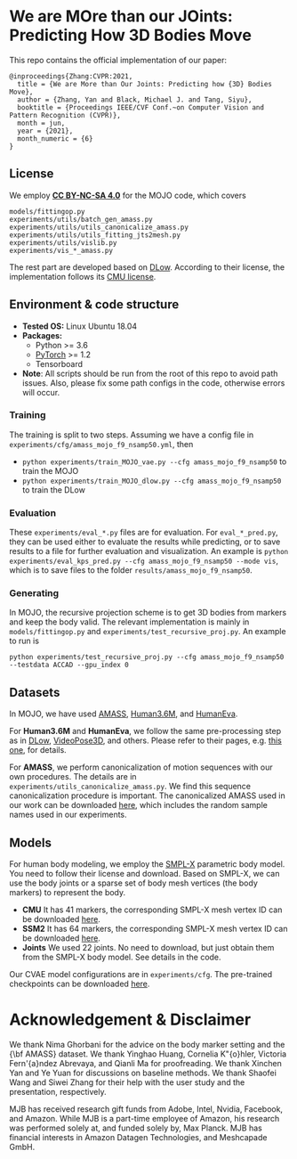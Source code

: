 # We are **MO**re than our **JO**ints: Predicting How 3D Bodies Move


This repo contains the official implementation of our paper:
```
@inproceedings{Zhang:CVPR:2021,
  title = {We are More than Our Joints: Predicting how {3D} Bodies Move},
  author = {Zhang, Yan and Black, Michael J. and Tang, Siyu},
  booktitle = {Proceedings IEEE/CVF Conf.~on Computer Vision and Pattern Recognition (CVPR)},
  month = jun,
  year = {2021},
  month_numeric = {6}
}
```

## License
We employ [__CC BY-NC-SA 4.0__](LICENSE) for the MOJO code, which covers
```
models/fittingop.py
experiments/utils/batch_gen_amass.py
experiments/utils/utils_canonicalize_amass.py
experiments/utils/utils_fitting_jts2mesh.py
experiments/utils/vislib.py
experiments/vis_*_amass.py
```

The rest part are developed based on [DLow](https://github.com/Khrylx/DLow). According to their license, the implementation
follows its [CMU license](https://github.com/Khrylx/DLow/blob/master/LICENSE).



## Environment & code structure
* **Tested OS:** Linux Ubuntu 18.04
* **Packages:**
    * Python >= 3.6
    * [PyTorch](https://pytorch.org) >= 1.2
    * Tensorboard
* **Note**: All scripts should be run from the root of this repo to avoid path issues.
Also, please fix some path configs in the code, otherwise errors will occur.

### Training
The training is split to two steps. Assuming we have a config file in `experiments/cfg/amass_mojo_f9_nsamp50.yml`, then
* `python experiments/train_MOJO_vae.py --cfg amass_mojo_f9_nsamp50` to train the MOJO
* `python experiments/train_MOJO_dlow.py --cfg amass_mojo_f9_nsamp50` to train the DLow


### Evaluation
These `experiments/eval_*.py` files are for evaluation.
For `eval_*_pred.py`, they can be used either to evaluate the results while predicting, or to save results to a file for further evaluation and visualization. An example is `python experiments/eval_kps_pred.py --cfg amass_mojo_f9_nsamp50 --mode vis`, which is to save files to the folder `results/amass_mojo_f9_nsamp50`.


### Generating
In MOJO, the recursive projection scheme is to get 3D bodies from markers and keep the body valid. The relevant implementation is mainly in `models/fittingop.py` and `experiments/test_recursive_proj.py`. An example to run is

```
python experiments/test_recursive_proj.py --cfg amass_mojo_f9_nsamp50 --testdata ACCAD --gpu_index 0
```




## Datasets
In MOJO, we have used [AMASS](https://amass.is.tue.mpg.de/), [Human3.6M](http://vision.imar.ro/human3.6m/description.php), and [HumanEva](http://humaneva.is.tue.mpg.de/).

For **Human3.6M** and **HumanEva**, we follow the same pre-processing step as in [DLow](https://github.com/Khrylx/DLow), [VideoPose3D](https://github.com/facebookresearch/VideoPose3D), and others. Please
refer to their pages, e.g. [this one](https://github.com/facebookresearch/VideoPose3D/blob/master/DATASETS.md), for details.

For **AMASS**, we perform canonicalization of motion sequences with our own procedures. The details are in `experiments/utils_canonicalize_amass.py`.
We find this sequence canonicalization procedure is important. The canonicalized AMASS used in our work can be downloaded [here](https://drive.google.com/file/d/14WTJRZvvmmVs9AlPtSGYMf1VI5haaj9q/view?usp=sharing), which includes the
random sample names used in our experiments.



## Models
For human body modeling, we employ the [SMPL-X](https://smpl-x.is.tue.mpg.de/) parametric body model. You need to follow their license and download.
Based on SMPL-X, we can use the body joints or a sparse set of body mesh vertices (the body markers) to represent the body.
* **CMU** It has 41 markers, the corresponding SMPL-X mesh vertex ID can be downloaded [here](https://drive.google.com/file/d/1CcNBZCXA7_Naa0SGlYKCxk_ecnzftbSj/view?usp=sharing).
* **SSM2** It has 64 markers, the corresponding SMPL-X mesh vertex ID can be downloaded [here](https://drive.google.com/file/d/1ozQuVjXoDLiZ3YGV-7RpauJlunPfcx_d/view?usp=sharing).
* **Joints** We used 22 joints. No need to download, but just obtain them from the SMPL-X body model. See details in the code.

Our CVAE model configurations are in `experiments/cfg`. The pre-trained checkpoints can be downloaded [here](https://drive.google.com/drive/folders/1Zger3DVlcBilosYpuMM-Q6tVCCuHDa_h?usp=sharing).






# Acknowledgement & Disclaimer
We thank Nima Ghorbani for the advice on the body marker setting and the {\bf AMASS} dataset.
We thank Yinghao Huang, Cornelia K\"{o}hler, Victoria Fern\'{a}ndez Abrevaya, and Qianli Ma for proofreading.
We thank Xinchen Yan and Ye Yuan for discussions on baseline methods.
We thank Shaofei Wang and Siwei Zhang for their help with the user study and the presentation, respectively.


MJB has received research gift funds from Adobe, Intel, Nvidia, Facebook, and Amazon. While MJB is a part-time employee of Amazon, his research was performed solely at, and funded solely by, Max Planck. MJB has financial interests in Amazon Datagen Technologies, and Meshcapade GmbH.
